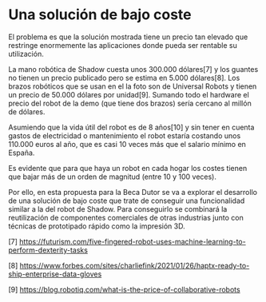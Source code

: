 # Una solución de bajo coste

El problema es que la solución mostrada tiene un precio tan elevado que restringe enormemente las aplicaciones donde pueda ser rentable su utilización.

La mano robótica de Shadow cuesta unos 300.000 dólares[7] y los guantes no tienen un precio publicado pero se estima en 5.000 dólares[8]. Los brazos robóticos que se usan en el la foto son de Universal Robots y tienen un precio de 50.000 dólares por unidad[9]. Sumando todo el hardware el precio del robot de la demo (que tiene dos brazos) sería cercano al millón de dólares.

Asumiendo que la vida útil del robot es de 8 años[10] y sin tener en cuenta gastos de electricidad o mantenimiento el robot estaría costando unos 110.000 euros al año, que es casi 10 veces más que el salario mínimo en España.

Es evidente que para que haya un robot en cada hogar los costes tienen que bajar más de un orden de magnitud (entre 10 y 100 veces).

Por ello, en esta propuesta para la Beca Dutor se va a explorar el desarrollo de una solución de bajo coste que trate de conseguir una funcionalidad similar a la del robot de Shadow. Para conseguirlo se combinará la reutilización de componentes comerciales de otras industrias junto con técnicas de prototipado rápido como la impresión 3D.

[7] https://futurism.com/five-fingered-robot-uses-machine-learning-to-perform-dexterity-tasks

[8] https://www.forbes.com/sites/charliefink/2021/01/26/haptx-ready-to-ship-enterprise-data-gloves

[9] https://blog.robotiq.com/what-is-the-price-of-collaborative-robots